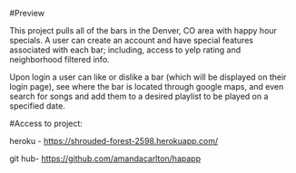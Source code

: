 #Preview 

This project pulls all of the bars in the Denver, CO area with happy hour specials. A user can create an account and have special features associated with each bar; including, access to yelp rating and neighborhood filtered info.  

Upon login a user can like or dislike a bar (which will be displayed on their login page), see where the bar is located through google maps, and even search for songs and add them to a desired playlist to be played on a specified date. 

#Access to project:

heroku - https://shrouded-forest-2598.herokuapp.com/

git hub- https://github.com/amandacarlton/hapapp
